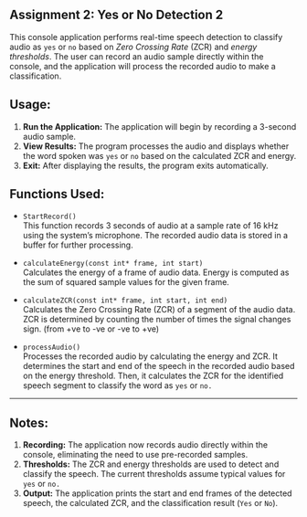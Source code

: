 ## Assignment 2: Yes or No Detection 2

This console application performs real-time speech detection to classify audio as `yes` or `no` based on *Zero Crossing Rate* (ZCR) and *energy thresholds*. 
The user can record an audio sample directly within the console, and the application will process the recorded audio to make a classification.

## Usage:
1. **Run the Application:** The application will begin by recording a 3-second audio sample.
2. **View Results:** The program processes the audio and displays whether the word spoken was `yes` or `no` based on the calculated ZCR and energy.
3. **Exit:** After displaying the results, the program exits automatically.

## Functions Used:
- `StartRecord()`  
  This function records 3 seconds of audio at a sample rate of 16 kHz using the system’s microphone. The recorded audio data is stored in a buffer for further processing.

- `calculateEnergy(const int* frame, int start)`  
  Calculates the energy of a frame of audio data. Energy is computed as the sum of squared sample values for the given frame.

- `calculateZCR(const int* frame, int start, int end)`  
  Calculates the Zero Crossing Rate (ZCR) of a segment of the audio data. ZCR is determined by counting the number of times the signal changes sign. (from +ve to -ve or -ve to +ve)

- `processAudio()`  
  Processes the recorded audio by calculating the energy and ZCR. It determines the start and end of the speech in the recorded audio based on the energy threshold. 
  Then, it calculates the ZCR for the identified speech segment to classify the word as `yes` or `no.`

---
## Notes:
1. **Recording:** The application now records audio directly within the console, eliminating the need to use pre-recorded samples.
2. **Thresholds:** The ZCR and energy thresholds are used to detect and classify the speech. The current thresholds assume typical values for `yes` or `no.`
3. **Output:** The application prints the start and end frames of the detected speech, the calculated ZCR, and the classification result (`Yes` or `No`).